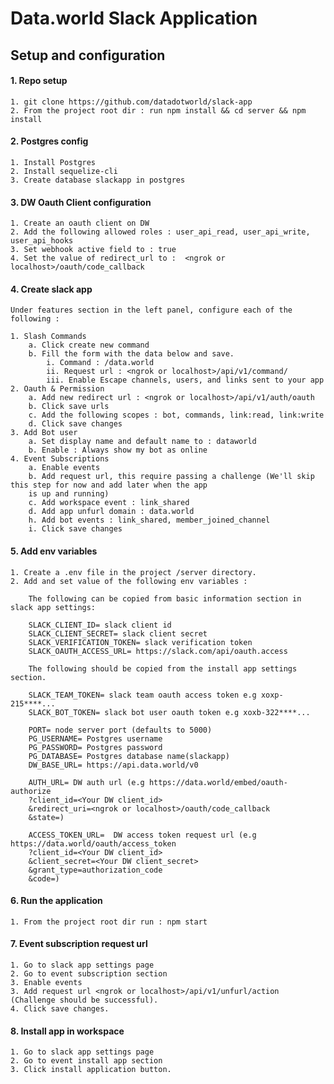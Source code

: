 # Data.world Slack Application

## Setup and configuration

#### 1. Repo setup
    1. git clone https://github.com/datadotworld/slack-app
    2. From the project root dir : run npm install && cd server && npm install

#### 2. Postgres config 
    1. Install Postgres
    2. Install sequelize-cli
    3. Create database slackapp in postgres

#### 3. DW Oauth Client configuration
    1. Create an oauth client on DW
    2. Add the following allowed roles : user_api_read, user_api_write, user_api_hooks
    3. Set webhook active field to : true
    4. Set the value of redirect_url to :  <ngrok or localhost>/oauth/code_callback

#### 4. Create slack app

    Under features section in the left panel, configure each of the following :
     
    1. Slash Commands 
        a. Click create new command 
        b. Fill the form with the data below and save.
            i. Command : /data.world
            ii. Request url : <ngrok or localhost>/api/v1/command/
            iii. Enable Escape channels, users, and links sent to your app 
    2. Oauth & Permission 
        a. Add new redirect url : <ngrok or localhost>/api/v1/auth/oauth
        b. Click save urls
        c. Add the following scopes : bot, commands, link:read, link:write
        d. Click save changes
    3. Add Bot user 
        a. Set display name and default name to : dataworld
        b. Enable : Always show my bot as online
    4. Event Subscriptions 
        a. Enable events 
        b. Add request url, this require passing a challenge (We'll skip this step for now and add later when the app 
        is up and running)
        c. Add workspace event : link_shared
        d. Add app unfurl domain : data.world
        h. Add bot events : link_shared, member_joined_channel
        i. Click save changes

#### 5. Add env variables 
    1. Create a .env file in the project /server directory.
    2. Add and set value of the following env variables :
    
        The following can be copied from basic information section in slack app settings: 
        
        SLACK_CLIENT_ID= slack client id
        SLACK_CLIENT_SECRET= slack client secret
        SLACK_VERIFICATION_TOKEN= slack verification token
        SLACK_OAUTH_ACCESS_URL= https://slack.com/api/oauth.access

        The following should be copied from the install app settings section.

        SLACK_TEAM_TOKEN= slack team oauth access token e.g xoxp-215****...
        SLACK_BOT_TOKEN= slack bot user oauth token e.g xoxb-322****...

        PORT= node server port (defaults to 5000)
        PG_USERNAME= Postgres username
        PG_PASSWORD= Postgres password
        PG_DATABASE= Postgres database name(slackapp)
        DW_BASE_URL= https://api.data.world/v0
        
        AUTH_URL= DW auth url (e.g https://data.world/embed/oauth-authorize
        ?client_id=<Your DW client_id>
        &redirect_uri=<ngrok or localhost>/oauth/code_callback
        &state=)
        
        ACCESS_TOKEN_URL=  DW access token request url (e.g https://data.world/oauth/access_token
        ?client_id=<Your DW client_id>
        &client_secret=<Your DW client_secret>
        &grant_type=authorization_code
        &code=)

#### 6. Run the application
    1. From the project root dir run : npm start

#### 7. Event subscription request url
    1. Go to slack app settings page 
    2. Go to event subscription section
    3. Enable events 
    3. Add request url <ngrok or localhost>/api/v1/unfurl/action (Challenge should be successful).
    4. Click save changes.

#### 8. Install app in workspace
    1. Go to slack app settings page 
    2. Go to event install app section
    3. Click install application button.
